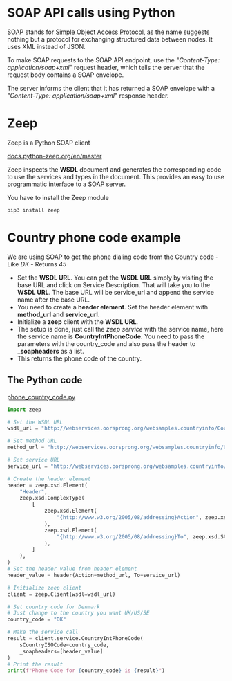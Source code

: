 # SOAP API calls using Python
SOAP stands for [Simple Object Access Protocol](https://www.geeksforgeeks.org/basics-of-soap-simple-object-access-protocol/), as the name suggests nothing but a protocol for exchanging structured data between nodes. It uses XML instead of JSON.

To make SOAP requests to the SOAP API endpoint, use the "*Content-Type: application/soap+xml*" request header, which tells the server that the request body contains a SOAP envelope. 

The server informs the client that it has returned a SOAP envelope with a "*Content-Type: application/soap+xml*" response header. 

# Zeep
Zeep is a Python SOAP client

[docs.python-zeep.org/en/master](https://docs.python-zeep.org/en/master/)

Zeep inspects the **WSDL** document and generates the corresponding code to use the services and types in the document. This provides an easy to use programmatic interface to a SOAP server.

You have to install the Zeep module

    pip3 install zeep

# Country phone code example
We are using SOAP to get the phone dialing code from the Country code - Like *DK* - Returns *45*

- Set the **WSDL URL**. You can get the **WSDL URL** simply by visiting the base URL and click on Service Description. That will take you to the **WSDL URL**. The base URL will be service_url and append the service name after the base URL.
- You need to create a **header element**. Set the header element with **method_url** and **service_url**.
- Initialize a **zeep** client with the **WSDL URL**.
- The setup is done, just call the *zeep service* with the service name, here the service name is **CountryIntPhoneCode**. You need to pass the parameters with the country_code and also pass the header to **_soapheaders** as a list.
- This returns the phone code of the country.

## The Python code
[phone_country_code.py](./codefiles/phone_country_code.py)

```python
import zeep

# Set the WSDL URL
wsdl_url = "http://webservices.oorsprong.org/websamples.countryinfo/CountryInfoService.wso?WSDL"

# Set method URL
method_url = "http://webservices.oorsprong.org/websamples.countryinfo/CountryIntPhoneCode"

# Set service URL
service_url = "http://webservices.oorsprong.org/websamples.countryinfo/CountryInfoService.wso"

# Create the header element
header = zeep.xsd.Element(
	"Header",
	zeep.xsd.ComplexType(
		[
			zeep.xsd.Element(
				"{http://www.w3.org/2005/08/addressing}Action", zeep.xsd.String()
			),
			zeep.xsd.Element(
				"{http://www.w3.org/2005/08/addressing}To", zeep.xsd.String()
			),
		]
	),
)
# Set the header value from header element
header_value = header(Action=method_url, To=service_url)

# Initialize zeep client
client = zeep.Client(wsdl=wsdl_url)

# Set country code for Denmark
# Just change to the country you want UK/US/SE
country_code = "DK"

# Make the service call
result = client.service.CountryIntPhoneCode(
	sCountryISOCode=country_code,
	_soapheaders=[header_value]
)
# Print the result
print(f"Phone Code for {country_code} is {result}")
```
